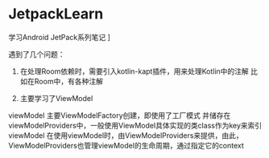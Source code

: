 # JetpackLearn
学习Android JetPack系列笔记
]

遇到了几个问题：
1. 在处理Room依赖时，需要引入kotlin-kapt插件，用来处理Kotlin中的注解
比如在Room中，有各种注解

2. 主要学习了ViewModel

viewModel 主要ViewModelFactory创建，即使用了工厂模式
并储存在viewModelProviders中，一般使用ViewModel具体实现的类class作为key来索引viewModel
在使用viewModel时，由ViewModelProviders来提供，由此，ViewModelProviders也管理viewModel的生命周期，通过指定它的context

